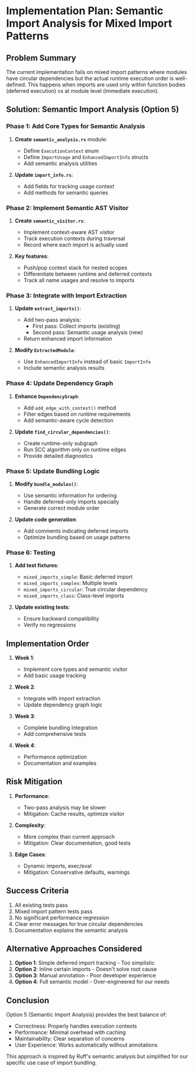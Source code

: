 # Implementation Plan: Semantic Import Analysis for Mixed Import Patterns

## Problem Summary

The current implementation fails on mixed import patterns where modules have circular dependencies but the actual runtime execution order is well-defined. This happens when imports are used only within function bodies (deferred execution) vs at module level (immediate execution).

## Solution: Semantic Import Analysis (Option 5)

### Phase 1: Add Core Types for Semantic Analysis

1. **Create `semantic_analysis.rs`** module:
   - Define `ExecutionContext` enum
   - Define `ImportUsage` and `EnhancedImportInfo` structs
   - Add semantic analysis utilities

2. **Update `import_info.rs`**:
   - Add fields for tracking usage context
   - Add methods for semantic queries

### Phase 2: Implement Semantic AST Visitor

1. **Create `semantic_visitor.rs`**:
   - Implement context-aware AST visitor
   - Track execution contexts during traversal
   - Record where each import is actually used

2. **Key features**:
   - Push/pop context stack for nested scopes
   - Differentiate between runtime and deferred contexts
   - Track all name usages and resolve to imports

### Phase 3: Integrate with Import Extraction

1. **Update `extract_imports()`**:
   - Add two-pass analysis:
     - First pass: Collect imports (existing)
     - Second pass: Semantic usage analysis (new)
   - Return enhanced import information

2. **Modify `ExtractedModule`**:
   - Use `EnhancedImportInfo` instead of basic `ImportInfo`
   - Include semantic analysis results

### Phase 4: Update Dependency Graph

1. **Enhance `DependencyGraph`**:
   - Add `add_edge_with_context()` method
   - Filter edges based on runtime requirements
   - Add semantic-aware cycle detection

2. **Update `find_circular_dependencies()`**:
   - Create runtime-only subgraph
   - Run SCC algorithm only on runtime edges
   - Provide detailed diagnostics

### Phase 5: Update Bundling Logic

1. **Modify `bundle_modules()`**:
   - Use semantic information for ordering
   - Handle deferred-only imports specially
   - Generate correct module order

2. **Update code generation**:
   - Add comments indicating deferred imports
   - Optimize bundling based on usage patterns

### Phase 6: Testing

1. **Add test fixtures**:
   - `mixed_imports_simple`: Basic deferred import
   - `mixed_imports_complex`: Multiple levels
   - `mixed_imports_circular`: True circular dependency
   - `mixed_imports_class`: Class-level imports

2. **Update existing tests**:
   - Ensure backward compatibility
   - Verify no regressions

## Implementation Order

1. **Week 1**:
   - Implement core types and semantic visitor
   - Add basic usage tracking

2. **Week 2**:
   - Integrate with import extraction
   - Update dependency graph logic

3. **Week 3**:
   - Complete bundling integration
   - Add comprehensive tests

4. **Week 4**:
   - Performance optimization
   - Documentation and examples

## Risk Mitigation

1. **Performance**:
   - Two-pass analysis may be slower
   - Mitigation: Cache results, optimize visitor

2. **Complexity**:
   - More complex than current approach
   - Mitigation: Clear documentation, good tests

3. **Edge Cases**:
   - Dynamic imports, exec/eval
   - Mitigation: Conservative defaults, warnings

## Success Criteria

1. All existing tests pass
2. Mixed import pattern tests pass
3. No significant performance regression
4. Clear error messages for true circular dependencies
5. Documentation explains the semantic analysis

## Alternative Approaches Considered

1. **Option 1**: Simple deferred import tracking - Too simplistic
2. **Option 2**: Inline certain imports - Doesn't solve root cause
3. **Option 3**: Manual annotation - Poor developer experience
4. **Option 4**: Full semantic model - Over-engineered for our needs

## Conclusion

Option 5 (Semantic Import Analysis) provides the best balance of:

- Correctness: Properly handles execution contexts
- Performance: Minimal overhead with caching
- Maintainability: Clear separation of concerns
- User Experience: Works automatically without annotations

This approach is inspired by Ruff's semantic analysis but simplified for our specific use case of import bundling.
